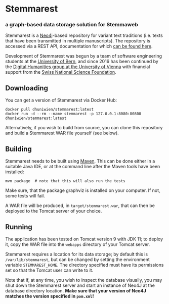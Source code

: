 # Stemmarest
### a graph-based data storage solution for Stemmaweb

Stemmarest is a [Neo4j](http://neo4j.com/)-based repository for variant text traditions (i.e. texts that have been transmitted in multiple manuscripts). The repository is accessed via a REST API, documentation for which [can be found here](https://dhuniwien.github.io/tradition_repo/).

Development of Stemmarest was begun by a team of software engineering students at the [University of Bern](https://www.unibe.ch/), and since 2016 has been continued by the [Digital Humanities group at the University of Vienna](https://acdh.univie.ac.at/) with financial support from the [Swiss National Science Foundation](http://www.snf.ch/en/Pages/default.aspx).

## Downloading

You can get a version of Stemmarest via Docker Hub:

    docker pull dhuniwien/stemmarest:latest
	docker run -d --rm --name stemmarest -p 127.0.0.1:8080:80800 dhuniwien/stemmarest:latest

Alternatively, if you wish to build from source, you can clone this repository and build a Stemmarest WAR file yourself (see below).

## Building

Stemmarest needs to be built using [Maven](http://maven.apache.org/run-maven/index.html#Quick_Start). This can be done either in a suitable Java IDE, or at the command line after the Maven tools have been installed:

    mvn package  # note that this will also run the tests

Make sure, that the package graphviz is installed on your computer. If not, some tests will fail.     

A WAR file will be produced, in `target/stemmarest.war`, that can then be deployed to the Tomcat server of your choice.

## Running

The application has been tested on Tomcat version 9 with JDK 11; to deploy it, copy the WAR file into the `webapps` directory of your Tomcat server.

Stemmarest requires a location for its data storage; by default this is `/var/lib/stemmarest`, but can be changed by setting the environment variable `STEMMAREST_HOME`. The directory specified must have its permissions set so that the Tomcat user can write to it.

Note that if, at any time, you wish to inspect the database visually, you may shut down the Stemmarest server and start an instance of Neo4J at the database directory location. **Make sure that your version of Neo4J matches the version specified in `pom.xml`!**
